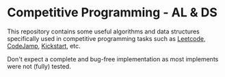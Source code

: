 # Competitive Programming - AL & DS

This repository contains some useful algorithms and data structures specifically used in competitive programming tasks such as [Leetcode](https://leetcode.com), [CodeJamp](https://codingcompetitions.withgoogle.com/codejam), [Kickstart](https://codingcompetitions.withgoogle.com/kickstart), etc.

Don't expect a complete and bug-free implementation as most implements were not (fully) tested.